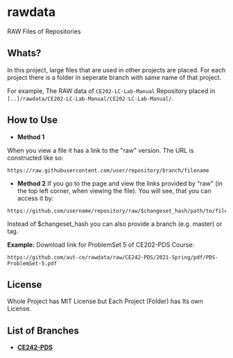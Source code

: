 # rawdata
RAW Files of Repositories

## Whats?
In this project, large files that are used in other projects are placed. For each project there is a folder in seperate branch with same name of that project.

For example, The RAW data of `CE202-LC-Lab-Manual` Repository placed in `[..]/rawdata/CE202-LC-Lab-Manual/CE202-LC-Lab-Manual/`.

## How to Use

* **Method 1**

When you view a file it has a link to the "raw" version. The URL is constructed like so:
```
https://raw.githubusercontent.com/user/repository/branch/filename
```

* **Method 2**
If you go to the page and view the links provided by "raw" (in the top left corner, when viewing the file). You will see, that you can access it by:
```
https://github.com/username/repository/raw/$changeset_hash/path/to/file
```
Instead of $changeset_hash you can also provide a branch (e.g. master) or tag.

**Example:** Download link for ProblemSet 5 of CE202-PDS Course:
```
https://github.com/aut-ce/rawdata/raw/CE242-PDS/2021-Spring/pdf/PDS-ProblemSet-5.pdf
```
## License
Whole Project has MIT License but Each Project (Folder) has Its own License.

## List of Branches

* [**CE242-PDS**](https://github.com/aut-ce/rawdata/tree/CE242-PDS)
